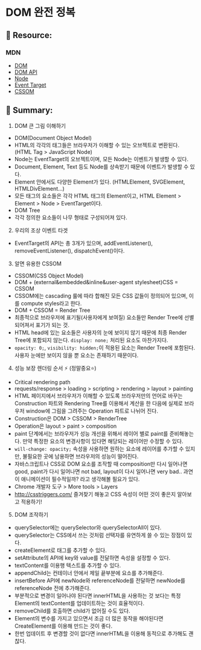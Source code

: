 # DOM 완전 정복

## 🔗 Resource:

### MDN

-   [DOM](https://developer.mozilla.org/en-US/docs/Web/API/Document_Object_Model/Introduction)
-   [DOM API](https://developer.mozilla.org/en-US/docs/Web/API/HTML_DOM_API)
-   [Node](https://developer.mozilla.org/en-US/docs/Web/API/Node)
-   [Event Target](https://developer.mozilla.org/en-US/docs/Web/API/EventTarget)
-   [CSSOM](https://developer.mozilla.org/en-US/docs/Web/API/CSS_Object_Model)

## 📝 Summary:

1. DOM 큰 그림 이해하기

-   DOM(Document Object Model)
-   HTML의 각각의 태그들은 브라우저가 이해할 수 있는 오브젝트로 변환된다. (HTML Tag > JavaScript Node)
-   Node는 EventTarget의 오브젝트이며, 모든 Node는 이벤트가 발생할 수 있다.
-   Document, Element, Text 등도 Node를 상속받기 때문에 이벤트가 발생할 수 있다.
-   Element 안에서도 다양한 Element가 있다. (HTMLElement, SVGElement, HTMLDivElement...)
-   모든 태그의 요소들은 각각 HTML 태그의 Element이고, HTML Element > Element > Node > EventTarget이다.
-   DOM Tree
-   각각 정의한 요소들이 나무 형태로 구성되어져 있다.

2. 우리의 조상 이벤트 타겟

-   EventTarget의 API는 총 3개가 있으며, addEventListener(), removeEventListener(), dispatchEvent()이다.

3. 알면 유용한 CSSOM

-   CSSOM(CSS Object Model)
-   DOM + (external&embedded&inline&user-agent stylesheet)CSS = CSSOM
-   CSSOM에는 cascading 룰에 따라 합해진 모든 CSS 값들이 정의되어 있으며, 이를 compute styles라고 한다.
-   DOM + CSSOM = Render Tree
-   최종적으로 브라우저에 표기될(사용자에게 보여질) 요소들만 Render Tree에 선별 되어져서 표기가 되는 것.
-   HTML head에 있는 요소들은 사용자의 눈에 보이지 않기 때문에 최종 Render Tree에 포함되지 않는다. `display: none;` 처리된 요소도 마찬가지다.
-   `opacity: 0;`, `visibility: hidden;`이 적용된 요소는 Render Tree에 포함된다. 사용자 눈에만 보이지 않을 뿐 요소는 존재하기 때문이다.

4. 성능 보장 렌더링 순서 ⚡️ (정말중요⭐️)

-   Critical rendering path
-   requests/response > loading > scripting > rendering > layout > painting
-   HTML 페이지에서 브라우저가 이해할 수 있도록 브라우저만의 언어로 바꾸는 Construction 파트와 Rendering Tree를 이용해서 계산을 한 다음에 실제로 브라우저 window에 그림을 그려주는 Operation 파트로 나뉘어 진다.
-   Construction은 DOM > CSSOM > RenderTree
-   Operation은 layout > paint > composition
-   paint 단계에서는 브라우저가 성능 개선을 위해서 레이어 별로 paint를 준비해놓는다. 만약 특정한 요소의 변경사항이 있다면 해당되는 레이어만 수정할 수 있다.
-   `will-change: opacity;` 속성을 사용하면 원하는 요소에 레이어를 추가할 수 있지만, 불필요한 곳에 남용하면 브라우저의 성능이 떨어진다.
-   자바스크립트나 CSS로 DOM 요소를 조작할 때 composition만 다시 일어나면 good, paint가 다시 일어나면 not bad, layout이 다시 일어나면 very bad.. 과연 이 애니메이션이 필수적일까? 라고 생각해볼 필요가 있다.
-   Chrome 개발자 도구 > More tools > Layers
-   http://csstriggers.com/ 즐겨찾기 해놓고 CSS 속성이 어떤 것이 좋은지 알아보고 적용하기!

5. DOM 조작하기

-   querySelector에는 querySelector와 querySelectorAll이 있다.
-   querySelector는 CSS에서 쓰는 것처럼 선택자를 유연하게 쓸 수 있는 장점이 있다.
-   createElement로 태그를 추가할 수 있다.
-   setAttribute의 API에 key와 value를 전달하면 속성을 설정할 수 있다.
-   textContent를 이용행 텍스트를 추가할 수 있다.
-   appendChild는 컨테이너 안에서 제일 끝부분에 요소를 추가해준다.
-   insertBefore API에 newNode와 referenceNode를 전달하면 newNode를 referenceNode 전에 추가해준다.
-   부분적으로 변경이 일어나야 된다면 innerHTML을 사용하는 것 보다는 특정 Element의 textContent를 업데이트하는 것이 효율적이다.
- removeChild를 호출하면 child가 없어질 수도 있다.
- Element의 변수를 가지고 있으면서 조금 더 많은 동작을 해야된다면 CreateElement를 이용해 만드는 것이 좋다.
- 한번 업데이트 후 변경할 것이 없다면 innerHTML을 이용해 동적으로 추가해도 괜찮다.
